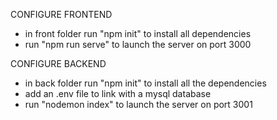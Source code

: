 CONFIGURE FRONTEND
- in front folder run "npm init" to install all dependencies
- run "npm run serve" to launch the server on port 3000

CONFIGURE BACKEND
- in back folder run "npm init" to install all the dependencies
- add an .env file to link with a mysql database
- run "nodemon index" to launch the server on port 3001